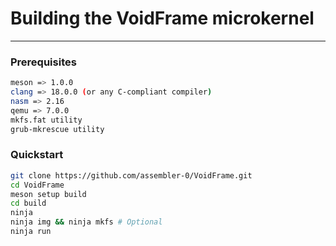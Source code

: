 # Building the VoidFrame microkernel

---

### Prerequisites
```bash
meson => 1.0.0
clang => 18.0.0 (or any C-compliant compiler)
nasm => 2.16
qemu => 7.0.0
mkfs.fat utility
grub-mkrescue utility
```

### Quickstart
```bash
git clone https://github.com/assembler-0/VoidFrame.git
cd VoidFrame
meson setup build
cd build
ninja
ninja img && ninja mkfs # Optional
ninja run
```

